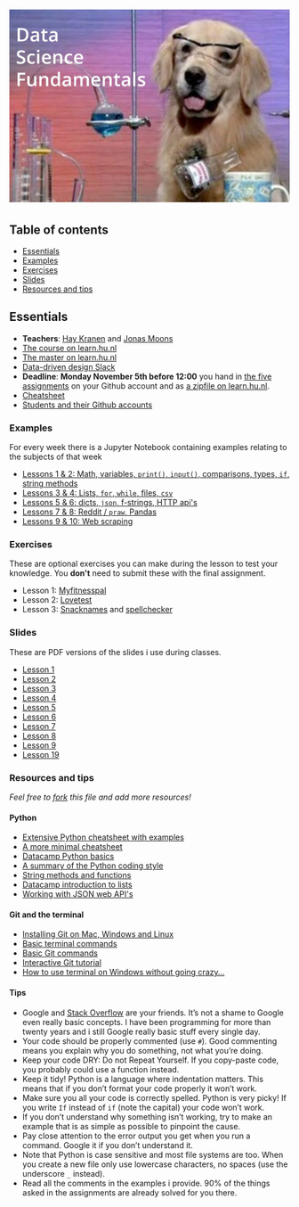 # ![Data Science Fundamentals](assets/dsf.jpg)

## Table of contents
* [Essentials](#essentials)
* [Examples](#examples)
* [Exercises](#exercises)
* [Slides](#slides)
* [Resources and tips](#resources-and-tips)

## Essentials
* **Teachers**: [Hay Kranen](mailto:hay.kranen@hu.nl) and [Jonas Moons](mailto:jonas.moons@hu.nl)
* [The course on learn.hu.nl](https://learn.hu.nl/course/view.php?id=798)
* [The master on learn.hu.nl](https://learn.hu.nl/course/index.php?categoryid=93)
* [Data-driven design Slack](https://datadrivendesign2018.slack.com/)
* **Deadline**: **Monday November 5th before 12:00** you hand in [the five assignments](https://learn.hu.nl/mod/book/view.php?id=41929&chapterid=3392) on your Github account and as [a zipfile on learn.hu.nl](https://learn.hu.nl/mod/assign/view.php?id=64659).
* [Cheatsheet](cheatsheet.md)
* [Students and their Github accounts](students.md)

### Examples
For every week there is a Jupyter Notebook containing examples relating to the subjects of that week
* [Lessons 1 & 2: Math, variables, `print()`, `input()`, comparisons, types, `if`, string methods](examples/examples-1.ipynb)
* [Lessons 3 & 4: Lists, `for`, `while`, files, `csv`](examples/examples-2.ipynb)
* [Lessons 5 & 6: dicts, `json`, f-strings, HTTP api's](examples/examples-3.ipynb)
* [Lessons 7 & 8: Reddit / `praw`, Pandas](examples/examples-4.ipynb)
* [Lessons 9 & 10: Web scraping](examples/examples-5.ipynb)

### Exercises
These are optional exercises you can make during the lesson to test your knowledge. You **don't** need to submit these with the final assignment.
* Lesson 1: [Myfitnesspal](exercises/myfitnesspal.md)
* Lesson 2: [Lovetest](exercises/lovetest.md)
* Lesson 3: [Snacknames](exercises/snacknames.md) and [spellchecker](exercises/checker.md)

### Slides
These are PDF versions of the slides i use during classes.
* [Lesson 1](slides/dsf-w1l1.pdf)
* [Lesson 2](slides/dsf-w1l2.pdf)
* [Lesson 3](slides/dsf-lesson3.pdf)
* [Lesson 4](slides/dsf-lesson4.pdf)
* [Lesson 5](slides/dsf-lesson5.pdf)
* [Lesson 6](slides/dsf-lesson6.pdf)
* [Lesson 7](slides/dsf-lesson7.pdf)
* [Lesson 8](slides/dsf-lesson8.pdf)
* [Lesson 9](slides/dsf-lesson9.pdf)
* [Lesson 19](slides/dsf-lesson10.pdf)

### Resources and tips
*Feel free to [fork](https://help.github.com/articles/fork-a-repo/) this file and add more resources!*

#### Python
* [Extensive Python cheatsheet with examples](https://github.com/wilfredinni/python-cheatsheet#python-basics)
* [A more minimal cheatsheet](https://learnxinyminutes.com/docs/python3/)
* [Datacamp Python basics](https://campus.datacamp.com/courses/intro-to-python-for-data-science/chapter-1-python-basics)
* [A summary of the Python coding style](https://development.robinwinslow.uk/2014/01/05/summary-of-python-code-style-conventions/)
* [String methods and functions](https://www.digitalocean.com/community/tutorials/an-introduction-to-string-functions-in-python-3)
* [Datacamp introduction to lists](https://campus.datacamp.com/courses/intro-to-python-for-data-science/)
* [Working with JSON web API's](https://www.dataquest.io/blog/python-api-tutorial/)

#### Git and the terminal
* [Installing Git on Mac, Windows and Linux](https://git-scm.com/book/en/v2/Getting-Started-Installing-Git)
* [Basic terminal commands](http://newsourcemedia.com/blog/basic-terminal-commands/)
* [Basic Git commands](https://confluence.atlassian.com/bitbucketserver/basic-git-commands-776639767.html)
* [Interactive Git tutorial](http://git.rocks/getting-started/)
* [How to use terminal on Windows without going crazy…](https://gist.github.com/jirutka/99d57c82fa8981f56fb5)

#### Tips
* Google and [Stack Overflow](https://stackoverflow.com/) are your friends. It’s not a shame to Google even really basic concepts. I have been programming for more than twenty years and i still Google really basic stuff every single day.
* Your code should be properly commented (use `#`). Good commenting means you explain why you do something, not what you’re doing.
* Keep your code DRY: Do not Repeat Yourself. If you copy-paste code, you probably could use a function instead.
* Keep it tidy! Python is a language where indentation matters. This means that if you don’t format your code properly it won’t work.
* Make sure you all your code is correctly spelled. Python is very picky! If you write `If` instead of `if` (note the capital) your code won’t work.
* If you don’t understand why something isn’t working, try to make an example that is as simple as possible to pinpoint the cause.
* Pay close attention to the error output you get when you run a command. Google it if you don’t understand it.
* Note that Python is case sensitive and most file systems are too. When you create a new file only use lowercase characters, no spaces (use the underscore `_` instead).
* Read all the comments in the examples i provide. 90% of the things asked in the assignments are already solved for you there.